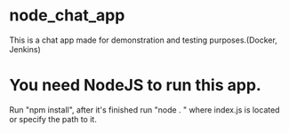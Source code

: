 # node_chat_app
<p1>This is a chat app made for demonstration and testing purposes.(Docker, Jenkins)</p1>
<h1>You need NodeJS to run this app.</h1>
Run "npm install", after it's finished run "node . " where index.js is located or specify the path to it.


